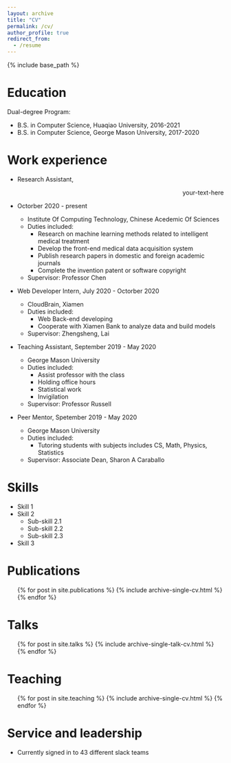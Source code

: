 ```yaml
---
layout: archive
title: "CV"
permalink: /cv/
author_profile: true
redirect_from:
  - /resume
---
```


{% include base_path %}

Education
======
Dual-degree Program:
  * B.S. in Computer Science, Huaqiao University, 2016-2021 
  * B.S. in Computer Science, George Mason University, 2017-2020 

Work experience
======
* Research Assistant, <div style="text-align: right"> your-text-here </div>
* Octorber 2020 - present
  * Institute Of Computing Technology, Chinese Acedemic Of Sciences
  * Duties included: 
    * Research on machine learning methods related to intelligent medical treatment
    * Develop the front-end medical data acquisition system
    * Publish research papers in domestic and foreign academic journals
    * Complete the invention patent or software copyright
  * Supervisor: Professor Chen

* Web Developer Intern, July 2020 - Octorber 2020
  * CloudBrain, Xiamen
  * Duties included: 
    * Web Back-end developing
    * Cooperate with Xiamen Bank to analyze data and build models
  * Supervisor: Zhengsheng, Lai 
 
* Teaching Assistant, September 2019 - May 2020
  * George Mason University
  * Duties included: 
    * Assist professor with the class
    * Holding office hours
    * Statistical work
    * Invigilation
  * Supervisor: Professor Russell

* Peer Mentor, Spetember 2019 - May 2020
  * George Mason University
  * Duties included: 
    * Tutoring students with subjects includes CS, Math, Physics, Statistics
  * Supervisor: Associate Dean, Sharon A Caraballo 

Skills
======
* Skill 1
* Skill 2
  * Sub-skill 2.1
  * Sub-skill 2.2
  * Sub-skill 2.3
* Skill 3

Publications
======
  <ul>{% for post in site.publications %}
    {% include archive-single-cv.html %}
  {% endfor %}</ul>
  
Talks
======
  <ul>{% for post in site.talks %}
    {% include archive-single-talk-cv.html %}
  {% endfor %}</ul>
  
Teaching
======
  <ul>{% for post in site.teaching %}
    {% include archive-single-cv.html %}
  {% endfor %}</ul>
  
Service and leadership
======
* Currently signed in to 43 different slack teams
